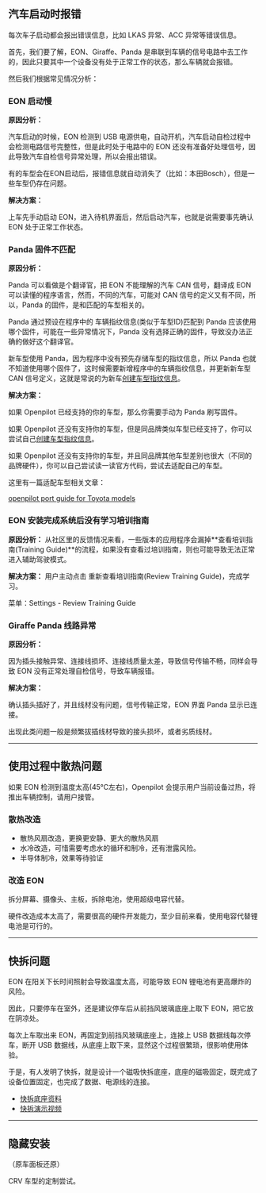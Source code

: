 
## 汽车启动时报错

每次车子启动都会报出错误信息，比如 LKAS 异常、ACC 异常等错误信息。

首先，我们要了解，EON、Giraffe、Panda 是串联到车辆的信号电路中去工作的，因此只要其中一个设备没有处于正常工作的状态，那么车辆就会报错。

然后我们根据常见情况分析：

### EON 启动慢

**原因分析：**

汽车启动的时候，EON 检测到 USB 电源供电，自动开机，汽车启动自检过程中会检测电路信号完整性，但是此时处于电路中的 EON 还没有准备好处理信号，因此导致汽车自检信号异常处理，所以会报出错误。

有的车型会在EON启动后，报错信息就自动消失了（比如：本田Bosch），但是一些车型仍存在问题。

**解决方案：**

上车先手动启动 EON，进入待机界面后，然后启动汽车，也就是说需要事先确认 EON 处于正常工作状态。


### Panda 固件不匹配

**原因分析：**

Panda 可以看做是个翻译官，把 EON 不能理解的汽车 CAN 信号，翻译成 EON 可以读懂的程序语言，然而，不同的汽车，可能对 CAN 信号的定义又有不同，所以，Panda 的固件，是和匹配的车型相关的。

Panda 通过预设在程序中的 车辆指纹信息(类似于车型ID)匹配到 Panda 应该使用哪个固件，可能在一些异常情况下，Panda 没有选择正确的固件，导致没办法正确的做好这个翻译官。

新车型使用 Panda，因为程序中没有预先存储车型的指纹信息，所以 Panda 也就不知道使用哪个固件了，这时候需要新增程序中的车辆指纹信息，并更新新车型 CAN 信号定义，这就是常说的为新车[创建车型指纹信息](Creating_Fingerprints.md)。

**解决方案：**

如果 Openpilot 已经支持的你的车型，那么你需要手动为 Panda 刷写固件。

如果 Openpilot 还没有支持你的车型，但是同品牌类似车型已经支持了，你可以尝试自己[创建车型指纹信息](Creating_Fingerprints.md)。

如果 Openpilot 还没有支持你的车型，并且同品牌其他车型差别也很大（不同的品牌硬件），你可以自己尝试读一读官方代码，尝试去适配自己的车型。

这里有一篇适配车型相关文章：

[openpilot port guide for Toyota models](
https://medium.com/@comma_ai/openpilot-port-guide-for-toyota-models-e5467f4b5fe6)

### EON 安装完成系统后没有学习培训指南

**原因分析：**
从社区里的反馈情况来看，一些版本的应用程序会漏掉**查看培训指南(Training Guide)**的流程，如果没有查看过培训指南，则也可能导致无法正常进入辅助驾驶模式。

**解决方案：**
用户主动点击 重新查看培训指南(Review Training Guide)，完成学习。

菜单：Settings - Review Training Guide


### Giraffe Panda 线路异常

**原因分析：**

因为插头接触异常、连接线损坏、连接线质量太差，导致信号传输不畅，同样会导致 EON 没有正常处理自检信号，导致车辆报错。

**解决方案：**

确认插头插好了，并且线材没有问题，信号传输正常，EON 界面 Panda 显示已连接。

出现此类问题一般是频繁拔插线材导致的接头损坏，或者劣质线材。


------

## 使用过程中散热问题

如果 EON 检测到温度太高(45℃左右)，Openpilot 会提示用户当前设备过热，将推出车辆控制，请用户接管。

### 散热改造

- 散热风扇改造，更换更安静、更大的散热风扇
- 水冷改造，可惜需要考虑水的循环和制冷，还有泄露风险。
- 半导体制冷，效果等待验证

### 改造 EON

拆分屏幕、摄像头、主板，拆除电池，使用超级电容代替。

硬件改造成本太高了，需要很高的硬件开发能力，至少目前来看，使用电容代替锂电池是可行的。


------


## 快拆问题

EON 在阳关下长时间照射会导致温度太高，可能导致 EON 锂电池有更高爆炸的风险。

因此，只要停车在室外，还是建议停车后从前挡风玻璃底座上取下 EON，把它放在阴凉处。

每次上车取出来 EON，再固定到前挡风玻璃底座上，连接上 USB 数据线每次停车，断开 USB 数据线，从底座上取下来，显然这个过程很繁琐，很影响使用体验。

于是，有人发明了快拆，就是设计一个磁吸快拆底座，底座的磁吸固定，既完成了设备位置固定，也完成了数据、电源线的连接。

- [快拆底座资料](#)
- [快拆演示视频](#)


------

## 隐藏安装

（原车面板还原）

CRV 车型的定制尝试。
